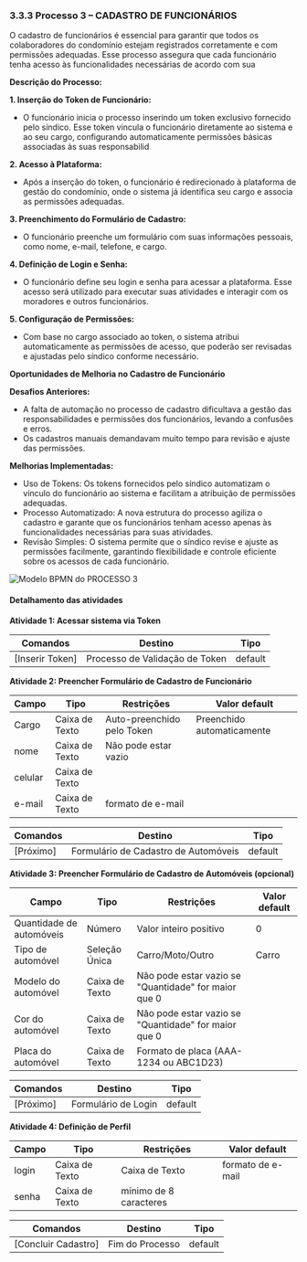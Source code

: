 ### 3.3.3 Processo 3 – CADASTRO DE FUNCIONÁRIOS

O cadastro de funcionários é essencial para garantir que todos os colaboradores do condomínio estejam registrados corretamente e com permissões adequadas. Esse processo assegura que cada funcionário tenha acesso às funcionalidades necessárias de acordo com sua

**Descrição do Processo:**

**1. Inserção do Token de Funcionário:**

* O funcionário inicia o processo inserindo um token exclusivo fornecido pelo síndico. Esse token vincula o funcionário diretamente ao sistema e ao seu cargo, configurando automaticamente permissões básicas associadas às suas responsabilid

**2. Acesso à Plataforma:**
   
* Após a inserção do token, o funcionário é redirecionado à plataforma de gestão do condomínio, onde o sistema já identifica seu cargo e associa as permissões adequadas.

**3. Preenchimento do Formulário de Cadastro:**

* O funcionário preenche um formulário com suas informações pessoais, como nome, e-mail, telefone, e cargo.

**4. Definição de Login e Senha:**
   
* O funcionário define seu login e senha para acessar a plataforma. Esse acesso será utilizado para executar suas atividades e interagir com os moradores e outros funcionários.

**5. Configuração de Permissões:**
   
* Com base no cargo associado ao token, o sistema atribui automaticamente as permissões de acesso, que poderão ser revisadas e ajustadas pelo síndico conforme necessário.

**Oportunidades de Melhoria no Cadastro de Funcionário**

**Desafios Anteriores:**

* A falta de automação no processo de cadastro dificultava a gestão das responsabilidades e permissões dos funcionários, levando a confusões e erros.
* Os cadastros manuais demandavam muito tempo para revisão e ajuste das permissões.

**Melhorias Implementadas:**

* Uso de Tokens: Os tokens fornecidos pelo síndico automatizam o vínculo do funcionário ao sistema e facilitam a atribuição de permissões adequadas.
* Processo Automatizado: A nova estrutura do processo agiliza o cadastro e garante que os funcionários tenham acesso apenas às funcionalidades necessárias para suas atividades.
* Revisão Simples: O sistema permite que o síndico revise e ajuste as permissões facilmente, garantindo flexibilidade e controle eficiente sobre os acessos de cada funcionário.

![Modelo BPMN do PROCESSO 3](images/processo-3-cadastro-de-funcionários.png "Modelo BPMN do Processo 3.")

#### Detalhamento das atividades

**Atividade 1: Acessar sistema via Token**

| **Comandos**         |  **Destino**                   | **Tipo**          |
| ---                  | ---                            | ---               |
|[Inserir Token] | Processo de Validação de Token  | default |


**Atividade 2: Preencher Formulário de Cadastro de Funcionário**

| **Campo**       | **Tipo**         | **Restrições** | **Valor default** |
| ---             | ---              | ---            | ---               |
| Cargo | Caixa de Texto  |  Auto-preenchido pelo Token | Preenchido automaticamente  |
|nome |   Caixa de Texto | Não pode estar vazio   |                   |
| celular |  Caixa de Texto   |                |                   |
|  e-mail  |  Caixa de Texto   | formato de e-mail |                   |

| **Comandos**         |  **Destino**                   | **Tipo**          |
| ---                  | ---                            | ---               |
|[Próximo] | Formulário de Cadastro de Automóveis | default |

**Atividade 3: Preencher Formulário de Cadastro de Automóveis (opcional)**

| **Campo**       | **Tipo**         | **Restrições** | **Valor default** |
| ---             | ---              | ---            | ---               |
| Quantidade de automóveis | Número  |	Valor inteiro positivo|    0   |
| Tipo de automóvel |  Seleção Única  |  Carro/Moto/Outro  |  	Carro   |
| Modelo do automóvel  |  	Caixa de Texto | Não pode estar vazio se "Quantidade" for maior que 0  |                   |
| Cor do automóvel | 	Caixa de Texto | Não pode estar vazio se "Quantidade" for maior que 0|                   |
| Placa do automóvel	  | 	Caixa de Texto| Formato de placa (AAA-1234 ou ABC1D23) |                   |


| **Comandos**         |  **Destino**                   | **Tipo**          |
| ---                  | ---                            | ---               |
| [Próximo] | Formulário de Login |default |


**Atividade 4: Definição de Perfil**

| **Campo**       | **Tipo**         | **Restrições** | **Valor default** |
| ---             | ---              | ---            | ---               |
| login  | Caixa de Texto |   Caixa de Texto | formato de e-mail	  |  |
|     senha            |  Caixa de Texto   |               mínimo de 8 caracteres |                   |


| **Comandos**         |  **Destino**                   | **Tipo**          |
| ---                  | ---                            | ---               |
| [Concluir Cadastro] | Fim do Processo  | default |
   

